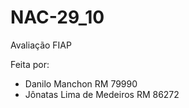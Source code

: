 # NAC-29_10
Avaliação FIAP

Feita por:  
* Danilo Manchon RM 79990  
* Jônatas Lima de Medeiros RM 86272

